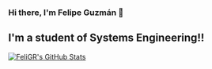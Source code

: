 ### Hi there, I'm Felipe Guzmán 👋

## I'm a student of Systems Engineering!!

<!-- - 🌱 I’m currently learning
- 🥅 2020 Goals: Learn new technologies
- ⚡ Fun fact: I love to play video games -->

<a href="https://github.com/FeliGR">
  <img align="center" alt="FeliGR's GitHub Stats" src="(https://github-readme-stats.vercel.app/api?username=FeliGR&show_icons=true&theme=radical" />
</a>

<!-- <a href="https://github.com/FeliGR">
  <img align="center" src="https://github-readme-stats.vercel.app/api/top-langs/?username=FeliGR&layout=compact&theme=highcontrast" />
</a> -->